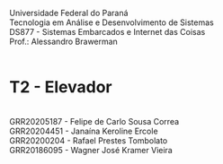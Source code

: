 Universidade Federal do Paraná<br/>
Tecnologia em Análise e Desenvolvimento de Sistemas<br/>
DS877 - Sistemas Embarcados e Internet das Coisas<br/>
Prof.: Alessandro Brawerman<br/>
<br/>
# T2 - Elevador
<br/>
GRR20205187 - Felipe de Carlo Sousa Correa<br/>
GRR20204451 - Janaína Keroline Ercole<br/>
GRR20200204 - Rafael Prestes Tombolato<br/>
GRR20186095 - Wagner José Kramer Vieira<br/>
